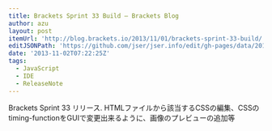 ```yaml
---
title: Brackets Sprint 33 Build – Brackets Blog
author: azu
layout: post
itemUrl: 'http://blog.brackets.io/2013/11/01/brackets-sprint-33-build/'
editJSONPath: 'https://github.com/jser/jser.info/edit/gh-pages/data/2013/11/index.json'
date: '2013-11-02T07:22:25Z'
tags:
  - JavaScript
  - IDE
  - ReleaseNote
---
```

Brackets Sprint 33 リリース.
HTMLファイルから該当するCSSの編集、CSSのtiming-functionをGUIで変更出来るように、画像のプレビューの追加等
